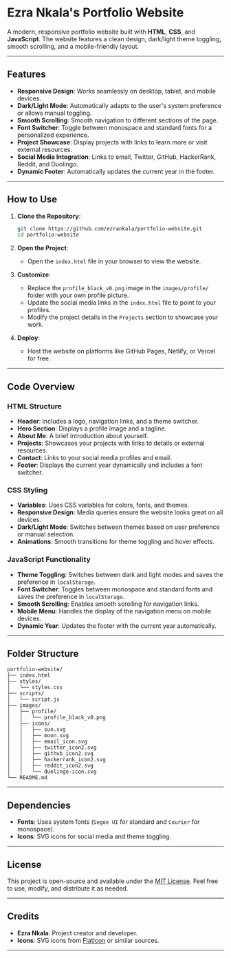 # Ezra Nkala's Portfolio Website

<!-- ![Screenshot of the Website](images/screenshot.png) Add a screenshot if available -->

A modern, responsive portfolio website built with **HTML**, **CSS**, and **JavaScript**. The website features a clean design, dark/light theme toggling, smooth scrolling, and a mobile-friendly layout.

---

## Features

- **Responsive Design**: Works seamlessly on desktop, tablet, and mobile devices.
- **Dark/Light Mode**: Automatically adapts to the user's system preference or allows manual toggling.
- **Smooth Scrolling**: Smooth navigation to different sections of the page.
- **Font Switcher**: Toggle between monospace and standard fonts for a personalized experience.
- **Project Showcase**: Display projects with links to learn more or visit external resources.
- **Social Media Integration**: Links to email, Twitter, GitHub, HackerRank, Reddit, and Duolingo.
- **Dynamic Footer**: Automatically updates the current year in the footer.

---

## How to Use

1. **Clone the Repository**:
   ```bash
   git clone https://github.com/ezrankala/portfolio-website.git
   cd portfolio-website
   ```

2. **Open the Project**:
   - Open the `index.html` file in your browser to view the website.

3. **Customize**:
   - Replace the `profile_black_v0.png` image in the `images/profile/` folder with your own profile picture.
   - Update the social media links in the `index.html` file to point to your profiles.
   - Modify the project details in the `Projects` section to showcase your work.

4. **Deploy**:
   - Host the website on platforms like GitHub Pages, Netlify, or Vercel for free.

---

## Code Overview

### HTML Structure
- **Header**: Includes a logo, navigation links, and a theme switcher.
- **Hero Section**: Displays a profile image and a tagline.
- **About Me**: A brief introduction about yourself.
- **Projects**: Showcases your projects with links to details or external resources.
- **Contact**: Links to your social media profiles and email.
- **Footer**: Displays the current year dynamically and includes a font switcher.

### CSS Styling
- **Variables**: Uses CSS variables for colors, fonts, and themes.
- **Responsive Design**: Media queries ensure the website looks great on all devices.
- **Dark/Light Mode**: Switches between themes based on user preference or manual selection.
- **Animations**: Smooth transitions for theme toggling and hover effects.

### JavaScript Functionality
- **Theme Toggling**: Switches between dark and light modes and saves the preference in `localStorage`.
- **Font Switcher**: Toggles between monospace and standard fonts and saves the preference in `localStorage`.
- **Smooth Scrolling**: Enables smooth scrolling for navigation links.
- **Mobile Menu**: Handles the display of the navigation menu on mobile devices.
- **Dynamic Year**: Updates the footer with the current year automatically.

---

## Folder Structure

```
portfolio-website/
├── index.html
├── styles/
│   └── styles.css
├── scripts/
│   └── script.js
├── images/
│   ├── profile/
│   │   └── profile_black_v0.png
│   ├── icons/
│   │   ├── sun.svg
│   │   ├── moon.svg
│   │   ├── email_icon.svg
│   │   ├── twitter_icon2.svg
│   │   ├── github_icon2.svg
│   │   ├── hackerrank_icon2.svg
│   │   ├── reddit_icon2.svg
│   │   └── duolingo-icon.svg
└── README.md
```

---

## Dependencies

- **Fonts**: Uses system fonts (`Segoe UI` for standard and `Courier` for monospace).
- **Icons**: SVG icons for social media and theme toggling.

---

## License

This project is open-source and available under the [MIT License](LICENSE). Feel free to use, modify, and distribute it as needed.

---

## Credits

- **Ezra Nkala**: Project creator and developer.
- **Icons**: SVG icons from [FlatIcon](https://www.flaticon.com/) or similar sources.

---